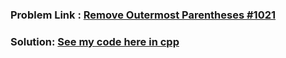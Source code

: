 ### Problem Link : [ Remove Outermost Parentheses #1021](https://leetcode.com/problems/remove-outermost-parentheses/submissions/)
### Solution: [See my code here in cpp](renove_outer_parenthesses.cpp)
